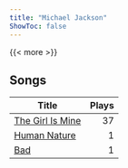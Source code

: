```yaml
---
title: "Michael Jackson"
ShowToc: false
---
```


{{< more >}}

## Songs
Title | Plays 
----- | -----: 
[The Girl Is Mine](/songs/the-girl-is-mine) | 37
[Human Nature](/songs/human-nature) | 1
[Bad](/songs/bad) | 1

